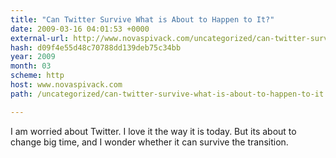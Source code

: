 ```yaml
---
title: "Can Twitter Survive What is About to Happen to It?"
date: 2009-03-16 04:01:53 +0000
external-url: http://www.novaspivack.com/uncategorized/can-twitter-survive-what-is-about-to-happen-to-it
hash: d09f4e55d48c70788dd139deb75c34bb
year: 2009
month: 03
scheme: http
host: www.novaspivack.com
path: /uncategorized/can-twitter-survive-what-is-about-to-happen-to-it

---
```


I am worried about Twitter. I love it the way it is today. But its about to change big time, and I wonder whether it can survive the transition.
